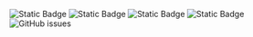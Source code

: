 ![Static Badge](https://img.shields.io/badge/blacklists-61-000000) ![Static Badge](https://img.shields.io/badge/blacklisted-2970091-cc0000) ![Static Badge](https://img.shields.io/badge/whitelisted-2253-00CC00) ![Static Badge](https://img.shields.io/badge/streaming_blacklist-28107-000000) ![GitHub issues](https://img.shields.io/github/issues/fabriziosalmi/blacklists)
